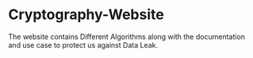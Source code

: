# Cryptography-Website
The website contains Different Algorithms along with the documentation and use case to protect us against Data Leak.
